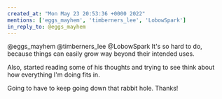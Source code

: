 ```yaml
---
created_at: "Mon May 23 20:53:36 +0000 2022"
mentions: ['eggs_mayhem', 'timberners_lee', 'LobowSpark']
in_reply_to: @eggs_mayhem
---
```


@eggs_mayhem @timberners_lee @LobowSpark It's so hard to do, because things can easily grow way beyond their intended uses.

Also, started reading some of his thoughts and trying to see think about how everything I'm doing fits in.

Going to have to keep going down that rabbit hole. Thanks!
